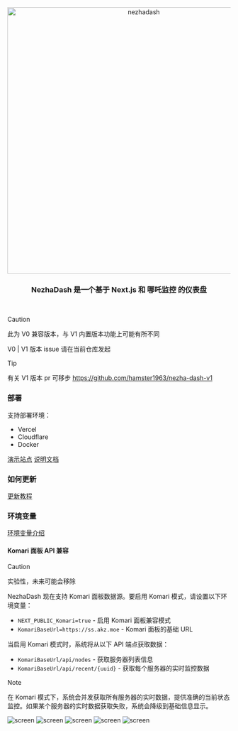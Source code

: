 <div align="center"><img width="600" alt="nezhadash" src="https://github.com/user-attachments/assets/0a5768e1-96f2-4f8a-b77f-01488ed3b237"></div>
<h3 align="center">NezhaDash 是一个基于 Next.js 和 哪吒监控 的仪表盘</h3>
<br>

</div>

> [!CAUTION]
> 此为 V0 兼容版本，与 V1 内置版本功能上可能有所不同
>
> V0 | V1 版本 issue 请在当前仓库发起

> [!TIP]
> 有关 V1 版本 pr 可移步 https://github.com/hamster1963/nezha-dash-v1

### 部署

支持部署环境：

- Vercel
- Cloudflare
- Docker

[演示站点](https://nezha-vercel.vercel.app)
[说明文档](https://nezhadash-docs.vercel.app)

### 如何更新

[更新教程](https://buycoffee.top/blog/tech/nezha-upgrade)

### 环境变量

[环境变量介绍](https://nezhadash-docs.vercel.app/environment)

#### Komari 面板 API 兼容

> [!CAUTION]
> 实验性，未来可能会移除

NezhaDash 现在支持 Komari 面板数据源。要启用 Komari 模式，请设置以下环境变量：

- `NEXT_PUBLIC_Komari=true` - 启用 Komari 面板兼容模式
- `KomariBaseUrl=https://ss.akz.moe` - Komari 面板的基础 URL

当启用 Komari 模式时，系统将从以下 API 端点获取数据：
- `KomariBaseUrl/api/nodes` - 获取服务器列表信息
- `KomariBaseUrl/api/recent/{uuid}` - 获取每个服务器的实时监控数据

> [!NOTE]
> 在 Komari 模式下，系统会并发获取所有服务器的实时数据，提供准确的当前状态监控。如果某个服务器的实时数据获取失败，系统会降级到基础信息显示。

![screen](/.github/v2-1.webp)
![screen](/.github/v2-2.webp)
![screen](/.github/v2-3.webp)
![screen](/.github/v2-4.webp)
![screen](/.github/v2-dark.webp)
